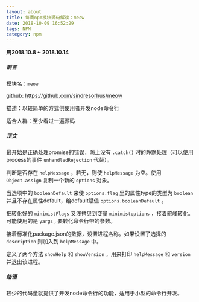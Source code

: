 ```yaml
---
layout: about
title: 每周npm模块源码解读：meow
date: 2018-10-09 16:52:29
tags: NPM
category: npm
---
```


**周2018.10.8 ~ 2018.10.14**

##### 前言

模块名：`meow`

github: https://github.com/sindresorhus/meow

描述：以较简单的方式供使用者开发node命令行

适合人群：至少看过一遍源码

<!-- more -->

##### 正文

最开始是正确处理promise的错误，防止没有 `.catch()` 时的静默处理（可以使用process的事件 `unhandledRejection` 代替）。

判断是否存在 `helpMessage` ，若无，则使 `helpMessage` 为空。使用 `Object.assign` 复制一个新的 `options` 对象。

当选项中的 `booleanDefault` 来使 `options.flag` 里的属性type的类型为 `boolean` 并且不存在属性default，给default赋值 `options.booleanDefault` 。

把转化好的 `minimistFlags` 又浅拷贝到变量 `minimistoptions` ，接着驼峰转化。可能使用的是 `yargs` , 要转化命令行带的参数。

接着标准化package.json的数据，设置进程名称。如果设置了选择的 `description` 则加入到 `helpMessage` 中。

定义了两个方法 `showHelp` 和 `showVersion` ，用来打印 `helpMessage` 和 `version` 并退出该进程。

##### 结语

较少的代码量就提供了开发node命令行的功能，适用于小型的命令行开发。
